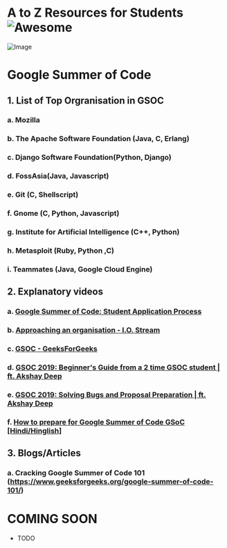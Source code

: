 

# A to Z Resources for Students ![Awesome](https://cdn.rawgit.com/sindresorhus/awesome/d7305f38d29fed78fa85652e3a63e154dd8e8829/media/badge.svg)

![Image](../res/gsoc.png)

# Google Summer of Code

## 1. List of Top Orgranisation in GSOC
### a. Mozilla

### b. The Apache Software Foundation (Java, C, Erlang)

### c. Django Software Foundation(Python, Django)

### d. FossAsia(Java, Javascript)

### e. Git (C, Shellscript)

### f. Gnome (C, Python, Javascript)

### g. Institute for Artificial Intelligence (C++, Python)

### h. Metasploit (Ruby, Python ,C)

### i. Teammates (Java, Google Cloud Engine)

## 2. Explanatory videos
### a. [Google Summer of Code: Student Application Process](https://www.youtube.com/watch?v=s4IIBU6tgF4)
### b. [Approaching an organisation - I.O. Stream](https://www.youtube.com/watch?v=KIPDtVRMIuE&list=PL9oUnF4b_qbXrxhlgDxo5VX5DVj08HuDE&index=4)
### c. [GSOC - GeeksForGeeks](https://www.youtube.com/watch?v=k7go4SZFPxQ)
### d. [GSOC 2019: Beginner's Guide from a 2 time GSOC student | ft. Akshay Deep](https://www.youtube.com/watch?v=u0IPiGhpwRE)
### e. [GSOC 2019: Solving Bugs and Proposal Preparation | ft. Akshay Deep](https://www.youtube.com/watch?v=uyoRe5SovWQ)
### f. [How to prepare for Google Summer of Code GSoC [Hindi/Hinglish]](https://www.youtube.com/watch?v=RpdjewNuPzc)

## 3. Blogs/Articles
### a. Cracking Google Summer of Code 101 (https://www.geeksforgeeks.org/google-summer-of-code-101/)

# COMING SOON

- TODO
